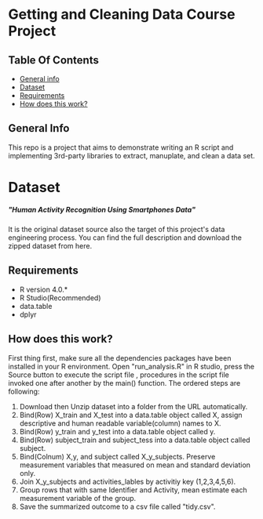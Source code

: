 # Getting and Cleaning Data Course Project

## Table Of Contents
*   [General info](#general-info)
*   [Dataset](##dataset)
*   [Requirements](#requirements)
*   [How does this work?](#how-does-this-work?)

## General Info 
This repo is a project that aims to demonstrate writing an R script and implementing 3rd-party libraries to extract, manuplate, and clean a data set.

# Dataset
##### "Human Activity Recognition Using Smartphones Data" 
It is the original dataset source also the target of this project's data engineering process. You can find the full description and download the zipped dataset from here.

## Requirements
* R version 4.0.*
* R Studio(Recommended)
* data.table
* dplyr

## How does this work?
First thing first, make sure all the dependencies packages have been installed in your R environment.
Open "run_analysis.R" in R studio, press the Source button to execute the script file , procedures in the script file invoked one after another by the main() function.  The ordered steps are following:
1.  Download then Unzip dataset into a folder from the URL automatically.
2.  Bind(Row) X_train and X_test into a data.table object called X, assign descriptive and human readable variable(column) names to X.
3.  Bind(Row) y_train and y_test into a data.table object called y.
4.  Bind(Row) subject_train and subject_tess into a data.table object called subject.
5.  Bind(Colnum) X,y, and subject called X_y_subjects. Preserve measurement variables that measured on mean and standard deviation only.
6.  Join X_y_subjects and activities_lables by activitiy key (1,2,3,4,5,6).
7.  Group rows that with same Identifier and Activity, mean estimate each measurement variable of the group.
8.  Save the summarized outcome to a csv file called "tidy.csv".
